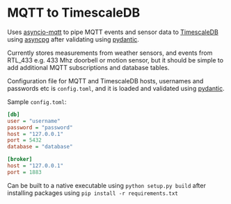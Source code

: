 # MQTT to TimescaleDB

Uses [asyncio-mqtt](https://pypi.org/project/asyncio-mqtt/) to pipe MQTT events and sensor data to [TimescaleDB](https://www.timescale.com/) using [asyncpg](https://github.com/MagicStack/asyncpg) after validating using [pydantic](https://pydantic-docs.helpmanual.io/).

Currently stores measurements from weather sensors, and events from RTL_433 e.g. 433 Mhz doorbell or motion sensor, but it should be simple to add additional MQTT subscriptions and database tables.

Configuration file for MQTT and TimescaleDB hosts, usernames and passwords etc is `config.toml`, and it is loaded and validated using [pydantic](https://pydantic-docs.helpmanual.io/).

Sample `config.toml`:

```ini
[db]
user = "username"
password = "password"
host = "127.0.0.1"
port = 5432
database = "database"

[broker]
host = "127.0.0.1"
port = 1883
```

Can be built to a native executable using `python setup.py build` after installing packages using `pip install -r requirements.txt`
